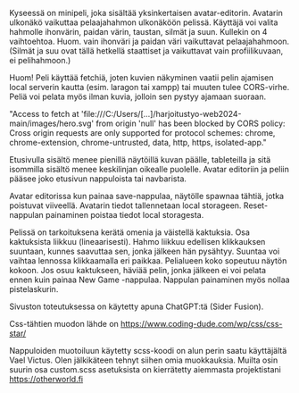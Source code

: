 Kyseessä on minipeli, joka sisältää yksinkertaisen avatar-editorin. Avatarin ulkonäkö vaikuttaa pelaajahahmon ulkonäköön pelissä. Käyttäjä voi valita hahmolle ihonvärin, paidan värin, taustan, silmät ja suun. Kullekin on 4 vaihtoehtoa. Huom. vain ihonväri ja paidan väri vaikuttavat pelaajahahmoon. (Silmät ja suu ovat tällä hetkellä staattiset ja vaikuttavat vain profiilikuvaan, ei pelihahmoon.)

Huom! Peli käyttää fetchiä, joten kuvien näkyminen vaatii pelin ajamisen local serverin kautta (esim. laragon tai xampp) tai muuten tulee CORS-virhe. Peliä voi pelata myös ilman kuvia, jolloin sen pystyy ajamaan suoraan.

"Access to fetch at 'file:///C:/Users/[...]/harjoitustyo-web2024-main/images/hero.svg' from origin 'null' has been blocked by CORS policy: Cross origin requests are only supported for protocol schemes: chrome, chrome-extension, chrome-untrusted, data, http, https, isolated-app."

Etusivulla sisältö menee pienillä näytöillä kuvan päälle, tableteilla ja sitä isommilla sisältö menee keskilinjan oikealle puolelle. Avatar editoriin ja peliin pääsee joko etusivun nappuloista tai navbarista.

Avatar editorissa kun painaa save-nappulaa, näytölle spawnaa tähtiä, jotka poistuvat viiveellä. Avatarin tiedot tallennetaan local storageen. Reset-nappulan painaminen poistaa tiedot local storagesta.

Pelissä on tarkoituksena kerätä omenia ja väistellä kaktuksia. Osa kaktuksista liikkuu (lineaarisesti). Hahmo liikkuu edellisen klikkauksen suuntaan, kunnes saavuttaa sen, jonka jälkeen hän pysähtyy. Suuntaa voi vaihtaa lennossa klikkaamalla eri paikkaa. Pelialueen koko sopeutuu näytön kokoon. Jos osuu kaktukseen, häviää pelin, jonka jälkeen ei voi pelata ennen kuin painaa New Game -nappulaa. Nappulan painaminen myös nollaa pistelaskurin.

Sivuston toteutuksessa on käytetty apuna ChatGPT:tä (Sider Fusion).

Css-tähtien muodon lähde on https://www.coding-dude.com/wp/css/css-star/

Nappuloiden muotoiluun käytetty scss-koodi on alun perin saatu käyttäjältä Vael Victus. Olen jälkikäteen tehnyt siihen omia muokkauksia. Muilta osin suurin osa custom.scss asetuksista on kierrätetty aiemmasta projektistani https://otherworld.fi